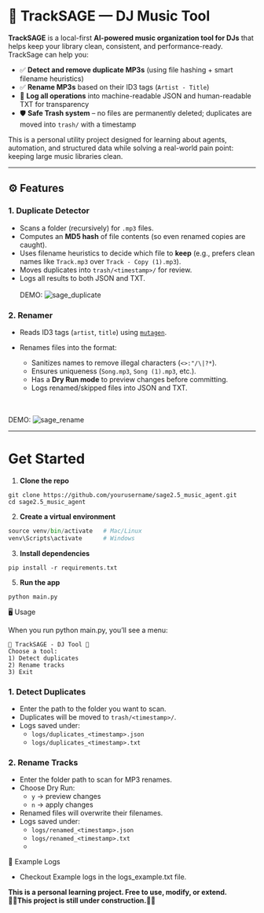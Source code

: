 # 🎵 TrackSAGE — DJ Music Tool 

**TrackSAGE** is a local-first **AI-powered music organization tool for DJs** that helps keep your library clean, consistent, and performance-ready. TrackSage can help you:

- ✅ **Detect and remove duplicate MP3s** (using file hashing + smart filename heuristics)  
- ✅ **Rename MP3s** based on their ID3 tags (`Artist - Title`)  
- 📂 **Log all operations** into machine-readable JSON and human-readable TXT for transparency  
- 🛡️ **Safe Trash system** – no files are permanently deleted; duplicates are moved into `trash/` with a timestamp  

This is a personal utility project designed for learning about agents, automation, and structured data while solving a real-world pain point: keeping large music libraries clean.  

---

## ⚙️ Features  

### 1. Duplicate Detector  
- Scans a folder (recursively) for `.mp3` files.  
- Computes an **MD5 hash** of file contents (so even renamed copies are caught).  
- Uses filename heuristics to decide which file to **keep** (e.g., prefers clean names like `Track.mp3` over `Track - Copy (1).mp3`).  
- Moves duplicates into `trash/<timestamp>/` for review.  
- Logs all results to both JSON and TXT.
  </br>
  </br>
DEMO:
![sage_duplicate](https://github.com/user-attachments/assets/c1b00ebe-2d8b-4b8a-bd53-129d31fa80f5)

### 2. Renamer  
- Reads ID3 tags (`artist`, `title`) using [`mutagen`](https://mutagen.readthedocs.io/).  
- Renames files into the format:

  - Sanitizes names to remove illegal characters (`<>:"/\|?*`).  
  - Ensures uniqueness (`Song.mp3`, `Song (1).mp3`, etc.).  
  - Has a **Dry Run mode** to preview changes before committing.  
  - Logs renamed/skipped files into JSON and TXT.
  </br>
  </br>
DEMO:
![sage_rename](https://github.com/user-attachments/assets/a2fe9bd9-7a5e-40dd-a76f-a65300f84adf)

---
# Get Started

1. **Clone the repo**
```
git clone https://github.com/yourusername/sage2.5_music_agent.git
cd sage2.5_music_agent
```
   
2. **Create a virtual environment**
```python -m venv venv
source venv/bin/activate   # Mac/Linux
venv\Scripts\activate      # Windows
```

3. **Install dependencies**
```
pip install -r requirements.txt
```

5. **Run the app**
```
python main.py
```

🖥️ Usage

When you run python main.py, you’ll see a menu:
```
🎵 TrackSAGE - DJ Tool 🎵
Choose a tool:
1) Detect duplicates
2) Rename tracks
3) Exit
```
### 1. Detect Duplicates
- Enter the path to the folder you want to scan.  
- Duplicates will be moved to `trash/<timestamp>/`.  
- Logs saved under:
  - `logs/duplicates_<timestamp>.json`
  - `logs/duplicates_<timestamp>.txt`

### 2. Rename Tracks
- Enter the folder path to scan for MP3 renames.  
- Choose Dry Run:
  - `y` → preview changes
  - `n` → apply changes  
- Renamed files will overwrite their filenames.  
- Logs saved under:
  - `logs/renamed_<timestamp>.json`
  - `logs/renamed_<timestamp>.txt`
  - 
📑 Example Logs
- Checkout Example logs in the logs_example.txt file.

**This is a personal learning project. Free to use, modify, or extend.**
</br>
👷‍♂️**This project is still under construction.**👷‍♂️
